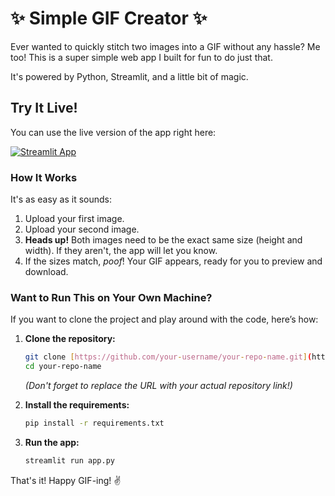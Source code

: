 # ✨ Simple GIF Creator ✨

Ever wanted to quickly stitch two images into a GIF without any hassle? Me too! This is a super simple web app I built for fun to do just that.

It's powered by Python, Streamlit, and a little bit of magic.

## Try It Live!

You can use the live version of the app right here:

[![Streamlit App](https://static.streamlit.io/badges/streamlit_badge_black_white.svg)](https://gifwithpython-jhemaqkzife8h3phjkznvs.streamlit.app/)


### How It Works

It's as easy as it sounds:
1.  Upload your first image.
2.  Upload your second image.
3.  **Heads up!** Both images need to be the exact same size (height and width). If they aren't, the app will let you know.
4.  If the sizes match, *poof*! Your GIF appears, ready for you to preview and download.


### Want to Run This on Your Own Machine?

If you want to clone the project and play around with the code, here’s how:

1.  **Clone the repository:**
    ```bash
    git clone [https://github.com/your-username/your-repo-name.git](https://github.com/your-username/your-repo-name.git)
    cd your-repo-name
    ```
    *(Don't forget to replace the URL with your actual repository link!)*

2.  **Install the requirements:**
    ```bash
    pip install -r requirements.txt
    ```

3.  **Run the app:**
    ```bash
    streamlit run app.py
    ```

That's it! Happy GIF-ing! ✌️
